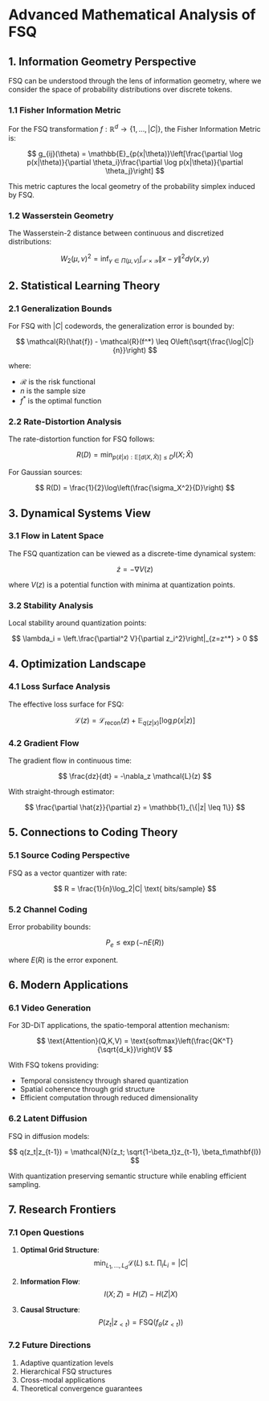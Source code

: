 # Advanced Mathematical Analysis of FSQ

## 1. Information Geometry Perspective

FSQ can be understood through the lens of information geometry, where we consider the space of probability distributions over discrete tokens.

### 1.1 Fisher Information Metric

For the FSQ transformation $f: \mathbb{R}^d \to \{1,\ldots,|C|\}$, the Fisher Information Metric is:

$$
g_{ij}(\theta) = \mathbb{E}_{p(x|\theta)}\left[\frac{\partial \log p(x|\theta)}{\partial \theta_i}\frac{\partial \log p(x|\theta)}{\partial \theta_j}\right]
$$

This metric captures the local geometry of the probability simplex induced by FSQ.

### 1.2 Wasserstein Geometry

The Wasserstein-2 distance between continuous and discretized distributions:

$$
W_2(\mu, \nu)^2 = \inf_{\gamma \in \Pi(\mu, \nu)} \int_{\mathcal{X} \times \mathcal{Y}} \|x-y\|^2 d\gamma(x,y)
$$

## 2. Statistical Learning Theory

### 2.1 Generalization Bounds

For FSQ with $|C|$ codewords, the generalization error is bounded by:

$$
\mathcal{R}(\hat{f}) - \mathcal{R}(f^*) \leq O\left(\sqrt{\frac{\log|C|}{n}}\right)
$$

where:
- $\mathcal{R}$ is the risk functional
- $n$ is the sample size
- $f^*$ is the optimal function

### 2.2 Rate-Distortion Analysis

The rate-distortion function for FSQ follows:

$$
R(D) = \min_{p(\hat{x}|x): \mathbb{E}[d(X,\hat{X})]\leq D} I(X;\hat{X})
$$

For Gaussian sources:

$$
R(D) = \frac{1}{2}\log\left(\frac{\sigma_X^2}{D}\right)
$$

## 3. Dynamical Systems View

### 3.1 Flow in Latent Space

The FSQ quantization can be viewed as a discrete-time dynamical system:

$$
\dot{z} = -\nabla V(z)
$$

where $V(z)$ is a potential function with minima at quantization points.

### 3.2 Stability Analysis

Local stability around quantization points:

$$
\lambda_i = \left.\frac{\partial^2 V}{\partial z_i^2}\right|_{z=z^*} > 0
$$

## 4. Optimization Landscape

### 4.1 Loss Surface Analysis

The effective loss surface for FSQ:

$$
\mathcal{L}(z) = \mathcal{L}_{\text{recon}}(z) + \mathbb{E}_{q(z|x)}[\log p(x|z)]
$$

### 4.2 Gradient Flow

The gradient flow in continuous time:

$$
\frac{dz}{dt} = -\nabla_z \mathcal{L}(z)
$$

With straight-through estimator:

$$
\frac{\partial \hat{z}}{\partial z} = \mathbb{1}_{\{|z| \leq 1\}}
$$

## 5. Connections to Coding Theory

### 5.1 Source Coding Perspective

FSQ as a vector quantizer with rate:

$$
R = \frac{1}{n}\log_2|C| \text{ bits/sample}
$$

### 5.2 Channel Coding

Error probability bounds:

$$
P_e \leq \exp(-nE(R))
$$

where $E(R)$ is the error exponent.

## 6. Modern Applications

### 6.1 Video Generation

For 3D-DiT applications, the spatio-temporal attention mechanism:

$$
\text{Attention}(Q,K,V) = \text{softmax}\left(\frac{QK^T}{\sqrt{d_k}}\right)V
$$

With FSQ tokens providing:
- Temporal consistency through shared quantization
- Spatial coherence through grid structure
- Efficient computation through reduced dimensionality

### 6.2 Latent Diffusion

FSQ in diffusion models:

$$
q(z_t|z_{t-1}) = \mathcal{N}(z_t; \sqrt{1-\beta_t}z_{t-1}, \beta_t\mathbf{I})
$$

With quantization preserving semantic structure while enabling efficient sampling.

## 7. Research Frontiers

### 7.1 Open Questions

1. **Optimal Grid Structure**:
   $$
   \min_{L_1,\ldots,L_d} \mathcal{L}(L) \text{ s.t. } \prod_i L_i = |C|
   $$

2. **Information Flow**:
   $$
   I(X;Z) = H(Z) - H(Z|X)
   $$

3. **Causal Structure**:
   $$
   P(z_t|z_{<t}) = \text{FSQ}(f_\theta(z_{<t}))
   $$

### 7.2 Future Directions

1. Adaptive quantization levels
2. Hierarchical FSQ structures
3. Cross-modal applications
4. Theoretical convergence guarantees